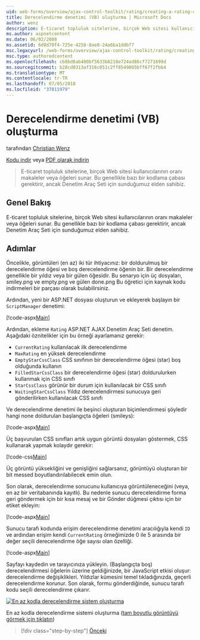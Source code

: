 ```yaml
---
uid: web-forms/overview/ajax-control-toolkit/rating/creating-a-rating-control-vb
title: Derecelendirme denetimi (VB) oluşturma | Microsoft Docs
author: wenz
description: E-ticaret topluluk sitelerine, birçok Web sitesi kullanıcılarının oranı makaleler veya öğeleri sunar. Bu genellikle bazı bir kodlama çabası gerektirir, ancak sahibiz...
ms.author: aspnetcontent
ms.date: 06/02/2008
ms.assetid: 6d0d70f4-725e-4258-8ae8-24a6ba1ddbf7
msc.legacyurl: /web-forms/overview/ajax-control-toolkit/rating/creating-a-rating-control-vb
msc.type: authoredcontent
ms.openlocfilehash: cb8bd8ab400bf5633b8218e724ad86cf7271699d
ms.sourcegitcommit: b28cd0313af316c051c2ff8549865bff67f2fbb4
ms.translationtype: MT
ms.contentlocale: tr-TR
ms.lasthandoff: 07/05/2018
ms.locfileid: "37811979"
---
```

<a name="creating-a-rating-control-vb"></a>Derecelendirme denetimi (VB) oluşturma
====================
tarafından [Christian Wenz](https://github.com/wenz)

[Kodu indir](http://download.microsoft.com/download/9/3/f/93f8daea-bebd-4821-833b-95205389c7d0/rating0.vb.zip) veya [PDF olarak indirin](http://download.microsoft.com/download/2/d/c/2dc10e34-6983-41d4-9c08-f78f5387d32b/rating0VB.pdf)

> E-ticaret topluluk sitelerine, birçok Web sitesi kullanıcılarının oranı makaleler veya öğeleri sunar. Bu genellikle bazı bir kodlama çabası gerektirir, ancak Denetim Araç Seti için sunduğumuz elden sahibiz.


## <a name="overview"></a>Genel Bakış

E-ticaret topluluk sitelerine, birçok Web sitesi kullanıcılarının oranı makaleler veya öğeleri sunar. Bu genellikle bazı bir kodlama çabası gerektirir, ancak Denetim Araç Seti için sunduğumuz elden sahibiz.

## <a name="steps"></a>Adımlar

Öncelikle, görüntüleri (en az) iki tür ihtiyacınız: bir doldurulmuş bir derecelendirme öğesi ve boş derecelendirme öğenin bir. Bir derecelendirme genellikle bir yıldız veya bir gülen öğesidir. Bu senaryo için üç dosyaları, smiley.png ve empty.png ve gülen done.png Bu öğretici için kaynak kodu indirmeleri bir parçası olarak bulabilirsiniz.

Ardından, yeni bir ASP.NET dosyası oluşturun ve ekleyerek başlayın bir `ScriptManager` denetimi:

[!code-aspx[Main](creating-a-rating-control-vb/samples/sample1.aspx)]

Ardından, ekleme `Rating` ASP.NET AJAX Denetim Araç Seti denetim. Aşağıdaki öznitelikler için bu örneği ayarlamanız gerekir:

- `CurrentRating` kullanılacak ilk derecelendirme
- `MaxRating` en yüksek derecelendirme
- `EmptyStarCssClass` CSS sınıfının bir derecelendirme öğesi (star) boş olduğunda kullanın
- `FilledStarCssClass` bir derecelendirme öğesi (star) doldurulurken kullanmak için CSS sınıfı
- `StarCssClass` görünür bir durum için kullanılacak bir CSS sınıfı
- `WaitingStarCssClass` Yıldız derecelendirmesi sunucuya geri gönderilirken kullanılacak CSS sınıfı

Ve derecelendirme denetimi ile beşinci oluşturan biçimlendirmesi şöyledir hangi none doldurulan başlangıçta öğeleri (smileys):

[!code-aspx[Main](creating-a-rating-control-vb/samples/sample2.aspx)]

Üç başvurulan CSS sınıfları artık uygun görüntü dosyaları göstermek, CSS kullanarak yapmak kolaydır gerekir:

[!code-css[Main](creating-a-rating-control-vb/samples/sample3.css)]

Üç görüntü yüksekliğini ve genişliğini sağlarsanız, görüntüyü oluşturan bir bit messed boyutlandırılabilecek emin olun.

Son olarak, derecelendirme sonucunu kullanıcıya görüntüleneceğini (veya, en az bir veritabanında kayıtlı). Bu nedenle sunucu derecelendirme forma geri göndermek için bir kısa mesaj ve bir Gönder düğmesi çıktısı için bir etiket ekleyin:

[!code-aspx[Main](creating-a-rating-control-vb/samples/sample4.aspx)]

Sunucu tarafı kodunda erişim derecelendirme denetimi aracılığıyla kendi `ID` ve ardından erişim kendi `CurrentRating` örneğimizde 0 ile 5 arasında bir değer seçili derecelendirme öğe sayısı olan özelliği.

[!code-aspx[Main](creating-a-rating-control-vb/samples/sample5.aspx)]

Sayfayı kaydedin ve tarayıcınıza yükleyin. (Başlangıçta boş) derecelendirmesi öğelerin üzerine geldiğinizde, bir JavaScript etkisi oluşur: derecelendirme değişiklikleri. Yıldızlar kümesini temel tıkladığınızda, geçerli derecelendirme korunur. Son olarak, formu gönderdiğinde, sunucu tarafı kodu seçili derecelendirme çıkarır.


[![En az kodla derecelendirme sistem oluşturma](creating-a-rating-control-vb/_static/image2.png)](creating-a-rating-control-vb/_static/image1.png)

En az kodla derecelendirme sistemi oluşturma ([tam boyutlu görüntüyü görmek için tıklatın](creating-a-rating-control-vb/_static/image3.png))

> [!div class="step-by-step"]
> [Önceki](creating-a-rating-control-cs.md)
